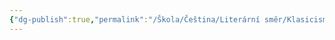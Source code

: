 ```yaml
---
{"dg-publish":true,"permalink":"/Škola/Čeština/Literární směr/Klasicismus/","created":"2023-11-29T15:46:47.273+01:00","updated":"2024-03-13T18:25:16.092+01:00"}
---
```


